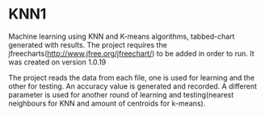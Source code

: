 # KNN1
Machine learning using KNN and K-means algorithms, tabbed-chart generated with results.
The project requires the jfreecharts(http://www.jfree.org/jfreechart/) to be added in order to run. It was created on version 1.0.19

The project reads the data from each file, one is used for learning and the other for testing.
An accuracy value is generated and recorded.
A different parameter is used for another round of learning and testing(nearest neighbours for KNN and amount of centroids for k-means).
